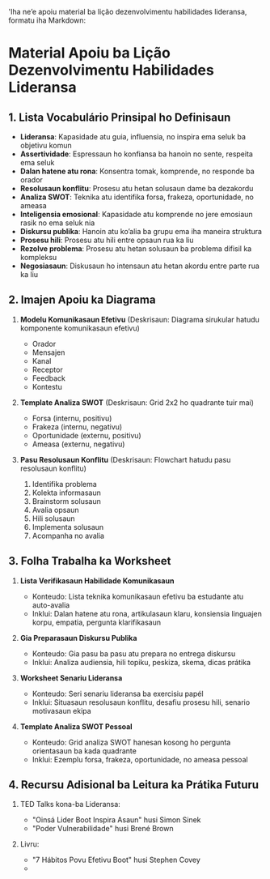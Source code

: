 'Iha ne’e apoiu material ba lição dezenvolvimentu habilidades lideransa, formatu iha Markdown:

# Material Apoiu ba Lição Dezenvolvimentu Habilidades Lideransa

## 1. Lista Vocabulário Prinsipal ho Definisaun

- **Lideransa**: Kapasidade atu guia, influensia, no inspira ema seluk ba objetivu komun
- **Assertividade**: Espressaun ho konfiansa ba hanoin no sente, respeita ema seluk
- **Dalan hatene atu rona**: Konsentra tomak, komprende, no responde ba orador
- **Resolusaun konflitu**: Prosesu atu hetan solusaun dame ba dezakordu
- **Analiza SWOT**: Teknika atu identifika forsa, frakeza, oportunidade, no ameasa
- **Inteligensia emosional**: Kapasidade atu komprende no jere emosiaun rasik no ema seluk nia
- **Diskursu publika**: Hanoin atu ko’alia ba grupu ema iha maneira struktura
- **Prosesu hili**: Prosesu atu hili entre opsaun rua ka liu 
- **Rezolve problema**: Prosesu atu hetan solusaun ba problema difisil ka kompleksu
- **Negosiasaun**: Diskusaun ho intensaun atu hetan akordu entre parte rua ka liu 

## 2. Imajen Apoiu ka Diagrama

1. **Modelu Komunikasaun Efetivu**
   (Deskrisaun: Diagrama sirukular hatudu komponente komunikasaun efetivu)
   - Orador
   - Mensajen
   - Kanal
   - Receptor
   - Feedback
   - Kontestu

2. **Template Analiza SWOT**
   (Deskrisaun: Grid 2x2 ho quadrante tuir mai)
   - Forsa (internu, positivu)
   - Frakeza (internu, negativu)
   - Oportunidade (externu, positivu)
   - Ameasa (externu, negativu)

3. **Pasu Resolusaun Konflitu**
   (Deskrisaun: Flowchart hatudu pasu resolusaun konflitu)
   1. Identifika problema
   2. Kolekta informasaun
   3. Brainstorm solusaun
   4. Avalia opsaun
   5. Hili solusaun
   6. Implementa solusaun
   7. Acompanha no avalia

## 3. Folha Trabalha ka Worksheet

1. **Lista Verifikasaun Habilidade Komunikasaun**
   - Konteudo: Lista teknika komunikasaun efetivu ba estudante atu auto-avalia
   - Inklui: Dalan hatene atu rona, artikulasaun klaru, konsiensia linguajen korpu, empatia, pergunta klarifikasaun

2. **Gia Preparasaun Diskursu Publika**
   - Konteudo: Gia pasu ba pasu atu prepara no entrega diskursu
   - Inklui: Analiza audiensia, hili topiku, peskiza, skema, dicas prátika

3. **Worksheet Senariu Lideransa**
   - Konteudo: Seri senariu lideransa ba exercisiu papél
   - Inklui: Situasaun resolusaun konflitu, desafiu prosesu hili, senario motivasaun ekipa

4. **Template Analiza SWOT Pessoal**
   - Konteudo: Grid analiza SWOT hanesan kosong ho pergunta orientasaun ba kada quadrante
   - Inklui: Ezemplu forsa, frakeza, oportunidade, no ameasa pessoal

## 4. Recursu Adisional ba Leitura ka Prátika Futuru

1. TED Talks kona-ba Lideransa:
   - "Oinsá Lider Boot Inspira Asaun" husi Simon Sinek
   - "Poder Vulnerabilidade" husi Brené Brown

2. Livru:
   - "7 Hábitos Povu Efetivu Boot" husi Stephen Covey
   -